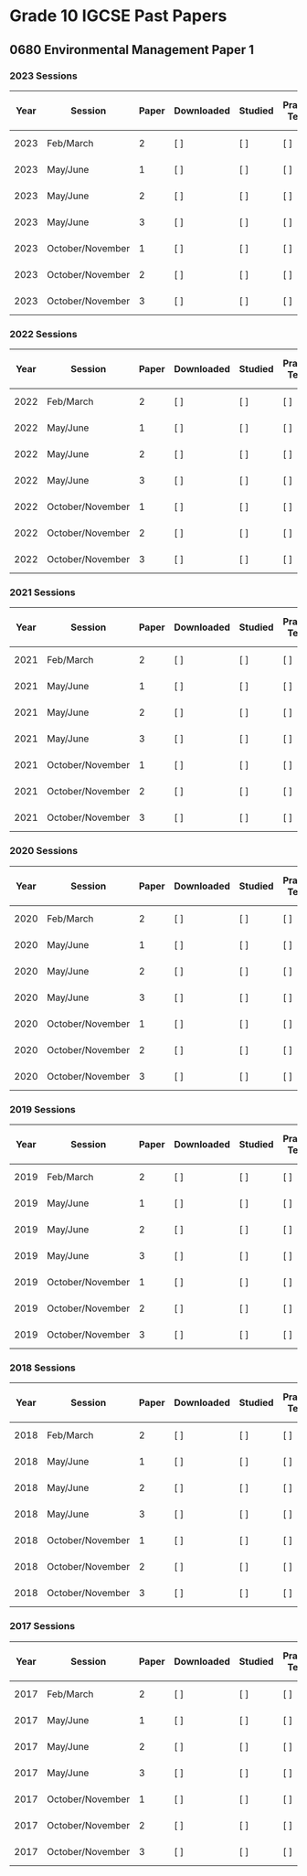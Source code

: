 # Grade 10 IGCSE Past Papers 

## 0680 Environmental Management Paper 1

### 2023 Sessions

| Year | Session           | Paper | Downloaded | Studied | Practice Test 1 | Practice Test 2 | Practice Test 3 | Question Paper Link | Mark Scheme Link |
|------|-------------------|-------|------------|---------|-----------------|-----------------|-----------------|---------------------|------------------|
| 2023 | Feb/March         | 2     | [ ]        | [ ]     | [ ]             | [ ]             | [ ]             | [Question Paper](https://dynamicpapers.com/wp-content/uploads/2015/09/0680_m23_qp_12.pdf) | [Mark Scheme](https://dynamicpapers.com/wp-content/uploads/2015/09/0680_m23_ms_12.pdf) |
| 2023 | May/June          | 1     | [ ]        | [ ]     | [ ]             | [ ]             | [ ]             | [Question Paper](https://dynamicpapers.com/wp-content/uploads/2015/09/0680_s23_qp_11.pdf) | [Mark Scheme](https://dynamicpapers.com/wp-content/uploads/2015/09/0680_s23_ms_11.pdf) |
| 2023 | May/June          | 2     | [ ]        | [ ]     | [ ]             | [ ]             | [ ]             | [Question Paper](https://dynamicpapers.com/wp-content/uploads/2015/09/0680_s23_qp_12.pdf) | [Mark Scheme](https://dynamicpapers.com/wp-content/uploads/2015/09/0680_s23_ms_12.pdf) |
| 2023 | May/June          | 3     | [ ]        | [ ]     | [ ]             | [ ]             | [ ]             | [Question Paper](https://dynamicpapers.com/wp-content/uploads/2015/09/0680_s23_qp_13.pdf) | [Mark Scheme](https://dynamicpapers.com/wp-content/uploads/2015/09/0680_s23_ms_13.pdf) |
| 2023 | October/November  | 1     | [ ]        | [ ]     | [ ]             | [ ]             | [ ]             | [Question Paper](https://dynamicpapers.com/wp-content/uploads/2015/09/0680_w23_qp_11.pdf) | [Mark Scheme](https://dynamicpapers.com/wp-content/uploads/2015/09/0680_w23_ms_11.pdf) |
| 2023 | October/November  | 2     | [ ]        | [ ]     | [ ]             | [ ]             | [ ]             | [Question Paper](https://dynamicpapers.com/wp-content/uploads/2015/09/0680_w23_qp_12.pdf) | [Mark Scheme](https://dynamicpapers.com/wp-content/uploads/2015/09/0680_w23_ms_12.pdf) |
| 2023 | October/November  | 3     | [ ]        | [ ]     | [ ]             | [ ]             | [ ]             | [Question Paper](https://dynamicpapers.com/wp-content/uploads/2015/09/0680_w23_qp_13.pdf) | [Mark Scheme](https://dynamicpapers.com/wp-content/uploads/2015/09/0680_w23_ms_13.pdf) |


### 2022 Sessions

| Year | Session           | Paper | Downloaded | Studied | Practice Test 1 | Practice Test 2 | Practice Test 3 | Question Paper Link | Mark Scheme Link |
|------|-------------------|-------|------------|---------|-----------------|-----------------|-----------------|---------------------|------------------|
| 2022 | Feb/March         | 2     | [ ]        | [ ]     | [ ]             | [ ]             | [ ]             | [Question Paper](https://dynamicpapers.com/wp-content/uploads/2015/09/0680_m22_qp_12.pdf) | [Mark Scheme](https://dynamicpapers.com/wp-content/uploads/2015/09/0680_m22_ms_12.pdf) |
| 2022 | May/June          | 1     | [ ]        | [ ]     | [ ]             | [ ]             | [ ]             | [Question Paper](https://dynamicpapers.com/wp-content/uploads/2015/09/0680_s22_qp_11.pdf) | [Mark Scheme](https://dynamicpapers.com/wp-content/uploads/2015/09/0680_s22_ms_11.pdf) |
| 2022 | May/June          | 2     | [ ]        | [ ]     | [ ]             | [ ]             | [ ]             | [Question Paper](https://dynamicpapers.com/wp-content/uploads/2015/09/0680_s22_qp_12.pdf) | [Mark Scheme](https://dynamicpapers.com/wp-content/uploads/2015/09/0680_s22_ms_12.pdf) |
| 2022 | May/June          | 3     | [ ]        | [ ]     | [ ]             | [ ]             | [ ]             | [Question Paper](https://dynamicpapers.com/wp-content/uploads/2015/09/0680_s22_qp_13.pdf) | [Mark Scheme](https://dynamicpapers.com/wp-content/uploads/2015/09/0680_s22_ms_13.pdf) |
| 2022 | October/November  | 1     | [ ]        | [ ]     | [ ]             | [ ]             | [ ]             | [Question Paper](https://dynamicpapers.com/wp-content/uploads/2015/09/0680_w22_qp_11.pdf) | [Mark Scheme](https://dynamicpapers.com/wp-content/uploads/2015/09/0680_w22_ms_11.pdf) |
| 2022 | October/November  | 2     | [ ]        | [ ]     | [ ]             | [ ]             | [ ]             | [Question Paper](https://dynamicpapers.com/wp-content/uploads/2015/09/0680_w22_qp_12.pdf) | [Mark Scheme](https://dynamicpapers.com/wp-content/uploads/2015/09/0680_w22_ms_12.pdf) |
| 2022 | October/November  | 3     | [ ]        | [ ]     | [ ]             | [ ]             | [ ]             | [Question Paper](https://dynamicpapers.com/wp-content/uploads/2015/09/0680_w22_qp_13.pdf) | [Mark Scheme](https://dynamicpapers.com/wp-content/uploads/2015/09/0680_w22_ms_13.pdf) |

### 2021 Sessions

| Year | Session           | Paper | Downloaded | Studied | Practice Test 1 | Practice Test 2 | Practice Test 3 | Question Paper Link | Mark Scheme Link |
|------|-------------------|-------|------------|---------|-----------------|-----------------|-----------------|---------------------|------------------|
| 2021 | Feb/March         | 2     | [ ]        | [ ]     | [ ]             | [ ]             | [ ]             | [Question Paper](https://dynamicpapers.com/wp-content/uploads/2015/09/0680_m21_qp_12.pdf) | [Mark Scheme](https://dynamicpapers.com/wp-content/uploads/2015/09/0680_m21_ms_12.pdf) |
| 2021 | May/June          | 1     | [ ]        | [ ]     | [ ]             | [ ]             | [ ]             | [Question Paper](https://dynamicpapers.com/wp-content/uploads/2015/09/0680_s21_qp_11.pdf) | [Mark Scheme](https://dynamicpapers.com/wp-content/uploads/2015/09/0680_s21_ms_11.pdf) |
| 2021 | May/June          | 2     | [ ]        | [ ]     | [ ]             | [ ]             | [ ]             | [Question Paper](https://dynamicpapers.com/wp-content/uploads/2015/09/0680_s21_qp_12.pdf) | [Mark Scheme](https://dynamicpapers.com/wp-content/uploads/2015/09/0680_s21_ms_12.pdf) |
| 2021 | May/June          | 3     | [ ]        | [ ]     | [ ]             | [ ]             | [ ]             | [Question Paper](https://dynamicpapers.com/wp-content/uploads/2015/09/0680_s21_qp_13.pdf) | [Mark Scheme](https://dynamicpapers.com/wp-content/uploads/2015/09/0680_s21_ms_13.pdf) |
| 2021 | October/November  | 1     | [ ]        | [ ]     | [ ]             | [ ]             | [ ]             | [Question Paper](https://dynamicpapers.com/wp-content/uploads/2015/09/0680_w21_qp_11.pdf) | [Mark Scheme](https://dynamicpapers.com/wp-content/uploads/2015/09/0680_w21_ms_11.pdf) |
| 2021 | October/November  | 2     | [ ]        | [ ]     | [ ]             | [ ]             | [ ]             | [Question Paper](https://dynamicpapers.com/wp-content/uploads/2015/09/0680_w21_qp_12.pdf) | [Mark Scheme](https://dynamicpapers.com/wp-content/uploads/2015/09/0680_w21_ms_12.pdf) |
| 2021 | October/November  | 3     | [ ]        | [ ]     | [ ]             | [ ]             | [ ]             | [Question Paper](https://dynamicpapers.com/wp-content/uploads/2015/09/0680_w21_qp_13.pdf) | [Mark Scheme](https://dynamicpapers.com/wp-content/uploads/2015/09/0680_w21_ms_13.pdf) |

### 2020 Sessions

| Year | Session           | Paper | Downloaded | Studied | Practice Test 1 | Practice Test 2 | Practice Test 3 | Question Paper Link | Mark Scheme Link |
|------|-------------------|-------|------------|---------|-----------------|-----------------|-----------------|---------------------|------------------|
| 2020 | Feb/March         | 2     | [ ]        | [ ]     | [ ]             | [ ]             | [ ]             | [Question Paper](https://dynamicpapers.com/wp-content/uploads/2015/09/0680_m20_qp_12.pdf) | [Mark Scheme](https://dynamicpapers.com/wp-content/uploads/2015/09/0680_m20_ms_12.pdf) |
| 2020 | May/June          | 1     | [ ]        | [ ]     | [ ]             | [ ]             | [ ]             | [Question Paper](https://dynamicpapers.com/wp-content/uploads/2015/09/0680_s20_qp_11.pdf) | [Mark Scheme](https://dynamicpapers.com/wp-content/uploads/2015/09/0680_s20_ms_11.pdf) |
| 2020 | May/June          | 2     | [ ]        | [ ]     | [ ]             | [ ]             | [ ]             | [Question Paper](https://dynamicpapers.com/wp-content/uploads/2015/09/0680_s20_qp_12.pdf) | [Mark Scheme](https://dynamicpapers.com/wp-content/uploads/2015/09/0680_s20_ms_12.pdf) |
| 2020 | May/June          | 3     | [ ]        | [ ]     | [ ]             | [ ]             | [ ]             | [Question Paper](https://dynamicpapers.com/wp-content/uploads/2015/09/0680_s20_qp_13.pdf) | [Mark Scheme](https://dynamicpapers.com/wp-content/uploads/2015/09/0680_s20_ms_13.pdf) |
| 2020 | October/November  | 1     | [ ]        | [ ]     | [ ]             | [ ]             | [ ]             | [Question Paper](https://dynamicpapers.com/wp-content/uploads/2015/09/0680_w20_qp_11.pdf) | [Mark Scheme](https://dynamicpapers.com/wp-content/uploads/2015/09/0680_w20_ms_11.pdf) |
| 2020 | October/November  | 2     | [ ]        | [ ]     | [ ]             | [ ]             | [ ]             | [Question Paper](https://dynamicpapers.com/wp-content/uploads/2015/09/0680_w20_qp_12.pdf) | [Mark Scheme](https://dynamicpapers.com/wp-content/uploads/2015/09/0680_w20_ms_12.pdf) |
| 2020 | October/November  | 3     | [ ]        | [ ]     | [ ]             | [ ]             | [ ]             | [Question Paper](https://dynamicpapers.com/wp-content/uploads/2015/09/0680_w20_qp_13.pdf) | [Mark Scheme](https://dynamicpapers.com/wp-content/uploads/2015/09/0680_w20_ms_13.pdf) |

### 2019 Sessions

| Year | Session           | Paper | Downloaded | Studied | Practice Test 1 | Practice Test 2 | Practice Test 3 | Question Paper Link | Mark Scheme Link |
|------|-------------------|-------|------------|---------|-----------------|-----------------|-----------------|---------------------|------------------|
| 2019 | Feb/March         | 2     | [ ]        | [ ]     | [ ]             | [ ]             | [ ]             | [Question Paper](https://dynamicpapers.com/wp-content/uploads/2015/09/0680_m19_qp_12.pdf) | [Mark Scheme](https://dynamicpapers.com/wp-content/uploads/2015/09/0680_m19_ms_12.pdf) |
| 2019 | May/June          | 1     | [ ]        | [ ]     | [ ]             | [ ]             | [ ]             | [Question Paper](https://dynamicpapers.com/wp-content/uploads/2015/09/0680_s19_qp_11.pdf) | [Mark Scheme](https://dynamicpapers.com/wp-content/uploads/2015/09/0680_s19_ms_11.pdf) |
| 2019 | May/June          | 2     | [ ]        | [ ]     | [ ]             | [ ]             | [ ]             | [Question Paper](https://dynamicpapers.com/wp-content/uploads/2015/09/0680_s19_qp_12.pdf) | [Mark Scheme](https://dynamicpapers.com/wp-content/uploads/2015/09/0680_s19_ms_12.pdf) |
| 2019 | May/June          | 3     | [ ]        | [ ]     | [ ]             | [ ]             | [ ]             | [Question Paper](https://dynamicpapers.com/wp-content/uploads/2015/09/0680_s19_qp_13.pdf) | [Mark Scheme](https://dynamicpapers.com/wp-content/uploads/2015/09/0680_s19_ms_13.pdf) |
| 2019 | October/November  | 1     | [ ]        | [ ]     | [ ]             | [ ]             | [ ]             | [Question Paper](https://dynamicpapers.com/wp-content/uploads/2015/09/0680_w19_qp_11.pdf) | [Mark Scheme](https://dynamicpapers.com/wp-content/uploads/2015/09/0680_w19_ms_11.pdf) |
| 2019 | October/November  | 2     | [ ]        | [ ]     | [ ]             | [ ]             | [ ]             | [Question Paper](https://dynamicpapers.com/wp-content/uploads/2015/09/0680_w19_qp_12.pdf) | [Mark Scheme](https://dynamicpapers.com/wp-content/uploads/2015/09/0680_w19_ms_12.pdf) |
| 2019 | October/November  | 3     | [ ]        | [ ]     | [ ]             | [ ]             | [ ]             | [Question Paper](https://dynamicpapers.com/wp-content/uploads/2015/09/0680_w19_qp_13.pdf) | [Mark Scheme](https://dynamicpapers.com/wp-content/uploads/2015/09/0680_w19_ms_13.pdf) |

### 2018 Sessions

| Year | Session           | Paper | Downloaded | Studied | Practice Test 1 | Practice Test 2 | Practice Test 3 | Question Paper Link | Mark Scheme Link |
|------|-------------------|-------|------------|---------|-----------------|-----------------|-----------------|---------------------|------------------|
| 2018 | Feb/March         | 2     | [ ]        | [ ]     | [ ]             | [ ]             | [ ]             | [Question Paper](https://dynamicpapers.com/wp-content/uploads/2015/09/0680_m18_qp_12.pdf) | [Mark Scheme](https://dynamicpapers.com/wp-content/uploads/2015/09/0680_m18_ms_12.pdf) |
| 2018 | May/June          | 1     | [ ]        | [ ]     | [ ]             | [ ]             | [ ]             | [Question Paper](https://dynamicpapers.com/wp-content/uploads/2015/09/0680_s18_qp_11.pdf) | [Mark Scheme](https://dynamicpapers.com/wp-content/uploads/2015/09/0680_s18_ms_11.pdf) |
| 2018 | May/June          | 2     | [ ]        | [ ]     | [ ]             | [ ]             | [ ]             | [Question Paper](https://dynamicpapers.com/wp-content/uploads/2015/09/0680_s18_qp_12.pdf) | [Mark Scheme](https://dynamicpapers.com/wp-content/uploads/2015/09/0680_s18_ms_12.pdf) |
| 2018 | May/June          | 3     | [ ]        | [ ]     | [ ]             | [ ]             | [ ]             | [Question Paper](https://dynamicpapers.com/wp-content/uploads/2015/09/0680_s18_qp_13.pdf) | [Mark Scheme](https://dynamicpapers.com/wp-content/uploads/2015/09/0680_s18_ms_13.pdf) |
| 2018 | October/November  | 1     | [ ]        | [ ]     | [ ]             | [ ]             | [ ]             | [Question Paper](https://dynamicpapers.com/wp-content/uploads/2015/09/0680_w18_qp_11.pdf) | [Mark Scheme](https://dynamicpapers.com/wp-content/uploads/2015/09/0680_w18_ms_11.pdf) |
| 2018 | October/November  | 2     | [ ]        | [ ]     | [ ]             | [ ]             | [ ]             | [Question Paper](https://dynamicpapers.com/wp-content/uploads/2015/09/0680_w18_qp_12.pdf) | [Mark Scheme](https://dynamicpapers.com/wp-content/uploads/2015/09/0680_w18_ms_12.pdf) |
| 2018 | October/November  | 3     | [ ]        | [ ]     | [ ]             | [ ]             | [ ]             | [Question Paper](https://dynamicpapers.com/wp-content/uploads/2015/09/0680_w18_qp_13.pdf) | [Mark Scheme](https://dynamicpapers.com/wp-content/uploads/2015/09/0680_w18_ms_13.pdf) |

### 2017 Sessions

| Year | Session           | Paper | Downloaded | Studied | Practice Test 1 | Practice Test 2 | Practice Test 3 | Question Paper Link | Mark Scheme Link |
|------|-------------------|-------|------------|---------|-----------------|-----------------|-----------------|---------------------|------------------|
| 2017 | Feb/March         | 2     | [ ]        | [ ]     | [ ]             | [ ]             | [ ]             | [Question Paper](https://dynamicpapers.com/wp-content/uploads/2015/09/0680_m17_qp_12.pdf) | [Mark Scheme](https://dynamicpapers.com/wp-content/uploads/2015/09/0680_m17_ms_12.pdf) |
| 2017 | May/June          | 1     | [ ]        | [ ]     | [ ]             | [ ]             | [ ]             | [Question Paper](https://dynamicpapers.com/wp-content/uploads/2015/09/0680_s17_qp_11.pdf) | [Mark Scheme](https://dynamicpapers.com/wp-content/uploads/2015/09/0680_s17_ms_11.pdf) |
| 2017 | May/June          | 2     | [ ]        | [ ]     | [ ]             | [ ]             | [ ]             | [Question Paper](https://dynamicpapers.com/wp-content/uploads/2015/09/0680_s17_qp_12.pdf) | [Mark Scheme](https://dynamicpapers.com/wp-content/uploads/2015/09/0680_s17_ms_12.pdf) |
| 2017 | May/June          | 3     | [ ]        | [ ]     | [ ]             | [ ]             | [ ]             | [Question Paper](https://dynamicpapers.com/wp-content/uploads/2015/09/0680_s17_qp_13.pdf) | [Mark Scheme](https://dynamicpapers.com/wp-content/uploads/2015/09/0680_s17_ms_13.pdf) |
| 2017 | October/November  | 1     | [ ]        | [ ]     | [ ]             | [ ]             | [ ]             | [Question Paper](https://dynamicpapers.com/wp-content/uploads/2015/09/0680_w17_qp_11.pdf) | [Mark Scheme](https://dynamicpapers.com/wp-content/uploads/2015/09/0680_w17_ms_11.pdf) |
| 2017 | October/November  | 2     | [ ]        | [ ]     | [ ]             | [ ]             | [ ]             | [Question Paper](https://dynamicpapers.com/wp-content/uploads/2015/09/0680_w17_qp_12.pdf) | [Mark Scheme](https://dynamicpapers.com/wp-content/uploads/2015/09/0680_w17_ms_12.pdf) |
| 2017 | October/November  | 3     | [ ]        | [ ]     | [ ]             | [ ]             | [ ]             | [Question Paper](https://dynamicpapers.com/wp-content/uploads/2015/09/0680_w17_qp_13.pdf) | [Mark Scheme](https://dynamicpapers.com/wp-content/uploads/2015/09/0680_w17_ms_13.pdf) |
